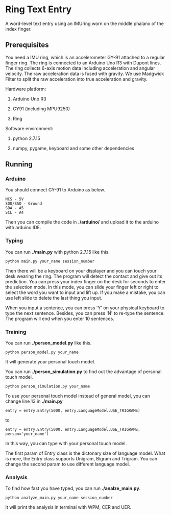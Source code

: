 # Ring Text Entry

A word-level text entry using an IMUring worn on the middle phalanx of the index finger.

## Prerequisites

You need a IMU ring, which is an accelerometer GY-91 attached to a regular finger ring. The ring is connected to an Arduino Uno R3 with Dupont lines. The ring collects 6-axis motion data including acceleration and angular velocity. The raw acceleration data is fused with gravity. We use Madgwick Filter to split the raw acceleration into true acceleration and gravity.

Hardware platform:

1. Arduino Uno R3

2. GY91 (including MPU9250)

3. Ring

Software environment:

1. python 2.7.15

2. numpy, pygame, keyboard and some other dependencies

## Running

### Arduino

You should connect GY-91 to Arduino as below.

```
NCS - 5V
SDO/SAO - Ground
SDA - A5
SCL - A4
```

Then you can compile the code in **./arduino/** and upload it to the arduino with arduino IDE.

### Typing

You can run **./main.py** with python 2.7.15 like this.

```
python main.py your_name session_number
```

Then there will be a keyboard on your displayer and you can touch your desk wearing the ring. The program will detect the contact and give out its prediction. You can press your index finger on the desk for seconds to enter the selection mode. In this mode, you can slide your finger left or right to select the word you want to input and lift up. If you make a mistake, you can use left slide to delete the last thing you input.

When you input a sentence, you can press 'Y' on your physical keyboard to type the next sentence. Besides, you can press 'N' to re-type the sentence. The program will end when you enter 10 sentences.

### Training

You can run **./person_model.py** like this.

```
python person_model.py your_name
```

It will generate your personal touch model.

You can run **./person_simulation.py** to find out the advantage of personal touch model.

```
python person_simulation.py your_name
```

To use your personal touch model instead of general model, you can change line 13 in **./main.py**

```
entry = entry.Entry(5000, entry.LanguageModel.USE_TRIGRAMS)
```

to

```
entry = entry.Entry(5000, entry.LanguageModel.USE_TRIGRAMS, person='your_name')
```

In this way, you can type with your personal touch model.

The first param of Entry class is the dictonary size of language model. What is more, the Entry class supports Unigram, Bigram and Trigram. You can change the second param to use different language model.

### Analysis

To find how fast you have typed, you can run **./analze_main.py**.

```
python analyze_main.py your_name session_number
```

It will print the analysis in terminal with WPM, CER and UER.

